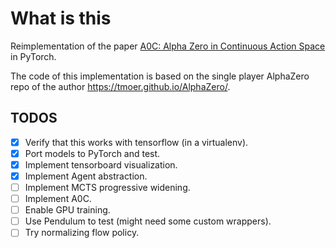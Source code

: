 # What is this

Reimplementation of the paper [A0C: Alpha Zero in Continuous Action Space](https://arxiv.org/pdf/1805.09613.pdf) in PyTorch.

The code of this implementation is based on the single player AlphaZero repo of the author https://tmoer.github.io/AlphaZero/.

## TODOS
- [x] Verify that this works with tensorflow (in a virtualenv).
- [x] Port models to PyTorch and test.
- [x] Implement tensorboard visualization.
- [x] Implement Agent abstraction.
- [ ] Implement MCTS progressive widening.
- [ ] Implement A0C.
- [ ] Enable GPU training.
- [ ] Use Pendulum to test (might need some custom wrappers).
- [ ] Try normalizing flow policy.
